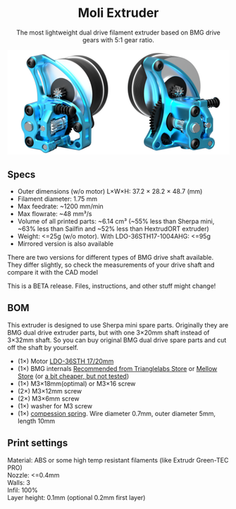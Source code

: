 <h1 align="center">Moli Extruder</h1>
<p align="center">The most lightweight dual drive filament extruder based on BMG drive gears with 5:1 gear ratio.</p>

![PROJECT_PHOTO](https://github.com/VICLER/Moli-Extruder/blob/main/Render/MoliExtruder_preview.png)

## Specs
- Outer dimensions (w/o motor) L×W×H: 37.2 × 28.2 × 48.7 (mm)
- Filament diameter: 1.75 mm
- Max feedrate: ~1200 mm/min
- Max flowrate: ~48 mm³/s
- Volume of all printed parts: ~6.14 cm³ (~55% less than Sherpa mini, ~63% less than Sailfin and ~52% less than HextrudORT extruder)
- Weight: <=25g (w/o motor). With LDO-36STH17-1004AHG: <=95g
- Mirrored version is also available

There are two versions for different types of BMG drive shaft available. They differ slightly, so check the measurements of your drive shaft and compare it with the CAD model  

This is a BETA release. Files, instructions, and other stuff might change!

## BOM
This extruder is designed to use Sherpa mini spare parts. Originally they are BMG dual drive extruder parts, but with one 3×20mm shaft instead of 3×32mm shaft. So you can buy original BMG dual drive spare parts and cut off the shaft by yourself.

- (1×) Motor [LDO-36STH 17/20mm](https://www.aliexpress.com/item/1005002899860754.html)  
- (1×) BMG internals [Recommended from Trianglelabs Store](https://www.aliexpress.com/item/4000021186440.html) or [Mellow Store](https://www.aliexpress.com/item/1005002254569027.html) (or [a bit cheaper, but not tested](https://www.aliexpress.com/item/1005003334389217.html))
- (1×) M3×18mm(optimal) or M3×16 screw
- (2×) M3×12mm screw
- (2×) M3×6mm  screw
- (1×) washer for M3 screw
- (1×) [compession spring](https://www.aliexpress.com/item/4000626844807.html). Wire diameter 0.7mm, outer diameter 5mm, length 10mm

## Print settings
Material: ABS or some high temp resistant filaments (like Extrudr Green-TEC PRO)  
Nozzle: <=0.4mm   
Walls:  3  
Infil:  100%  
Layer height: 0.1mm (optional 0.2mm first layer)  
